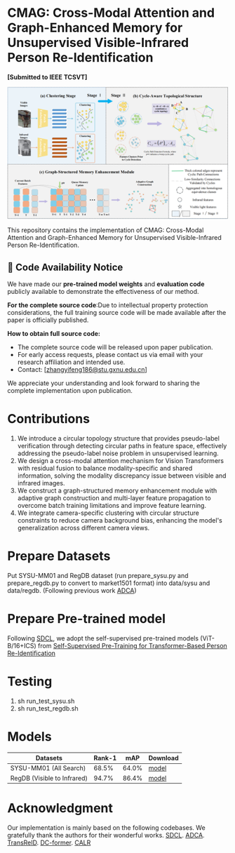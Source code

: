 # CMAG: Cross-Modal Attention and Graph-Enhanced Memory for Unsupervised Visible-Infrared Person Re-Identification

**[Submitted to IEEE TCSVT]**

![](https://raw.githubusercontent.com/hurryup186/CMAG/main/fig/CMAG.png)


This repository contains the implementation of CMAG: Cross-Modal Attention and Graph-Enhanced Memory for Unsupervised Visible-Infrared Person Re-Identification.

## 📢 Code Availability Notice

We have made our **pre-trained model weights** and **evaluation code** publicly available to demonstrate the effectiveness of our method. 

**For the complete source code**:Due to intellectual property protection considerations, the full training source code will be made available after the paper is officially published. 

**How to obtain full source code:**
- The complete source code will be released upon paper publication.
- For early access requests, please contact us via email with your research affiliation and intended use.
- Contact: [zhangyifeng186@stu.gxnu.edu.cn]

We appreciate your understanding and look forward to sharing the complete implementation upon publication.

# Contributions

1. We introduce a circular topology structure that provides pseudo-label verification through detecting circular paths in feature space, effectively addressing the pseudo-label noise problem in unsupervised learning.
2. We design a cross-modal attention mechanism for Vision Transformers with residual fusion to balance modality-specific and shared information, solving the modality discrepancy issue between visible and infrared images.
3. We construct a graph-structured memory enhancement module with adaptive graph construction and multi-layer feature propagation to overcome batch training limitations and improve feature learning.
4. We integrate camera-specific clustering with circular structure constraints to reduce camera background bias, enhancing the model's generalization across different camera views.

# Prepare Datasets

Put SYSU-MM01 and RegDB dataset (run prepare_sysu.py and prepare_regdb.py to convert to market1501 format) into data/sysu and data/regdb. (Following previous work [ADCA](https://github.com/yangbincv/ADCA))

# Prepare Pre-trained model

Following [SDCL](https://github.com/yangbincv/SDCL), we adopt the self-supervised pre-trained models (ViT-B/16+ICS) from [Self-Supervised Pre-Training for Transformer-Based Person Re-Identification](https://github.com/damo-cv/TransReID-SSL?tab=readme-ov-file)

# Testing

1. sh run_test_sysu.sh
2. sh run_test_regdb.sh

# Models

| Datasets | Rank-1 | mAP | Download |
| --- | --- | --- | --- |
| SYSU-MM01 (All Search) | 68.5% | 64.0% | [model](https://drive.google.com/drive/folders/1zTwPklmSfa_-kewe8JUQtK6o3GnWtL_O?usp=sharing) |
| RegDB (Visible to Infrared) | 94.7% | 86.4% | [model](https://drive.google.com/drive/folders/1MQC19Veykeo4eFk_LVAmJCwtynpmS0Mc?usp=drive_link) |

# Acknowledgment

Our implementation is mainly based on the following codebases. We gratefully thank the authors for their wonderful works.
[SDCL](https://github.com/yangbincv/SDCL). [ADCA](https://github.com/yangbincv/ADCA). [TransReID](https://github.com/damo-cv/TransReID-SSL?tab=readme-ov-file). [DC-former](https://github.com/ant-research/Diverse-and-Compact-Transformer). [CALR](https://github.com/leeBooMla/CALR)
